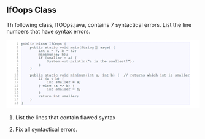 ## IfOops Class

Th following class, IfOOps.java, contains 7 syntactical errors.
List the line numbers that have syntax errors.

![IfOOps](IfOOps.png)

1) List the lines that contain flawed syntax

2) Fix all syntactical errors.
